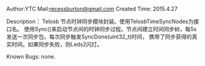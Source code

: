 Author:YTC 
Mail:recessburton@gmail.com
Created Time: 2015.4.27

Description：
	Telosb 节点时钟同步模块封装。使用TelosbTimeSyncNodes为接口名。
	使用Sync()来启动节点间的时钟同步过程。节点间建立时间同步树，每5s发送一次同步包，每次同步触发SyncDone(uint32_t)时间，
	携带了同步获得的真实时间。如果同步失败，则Leds2闪灯。
	
Known Bugs: 
		none.

